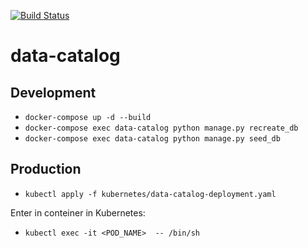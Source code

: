 [![Build Status](https://travis-ci.org/rso-projekt-leon/data-catalog.svg?branch=master)](https://travis-ci.org/rso-projekt-leon/data-catalog)

# data-catalog

## Development
- `docker-compose up -d --build`
- `docker-compose exec data-catalog python manage.py recreate_db`
- `docker-compose exec data-catalog python manage.py seed_db`

## Production 
- `kubectl apply -f kubernetes/data-catalog-deployment.yaml`

Enter in conteiner in Kubernetes:
- `kubectl exec -it <POD_NAME>  -- /bin/sh`